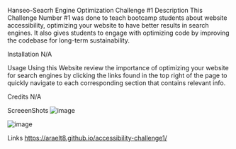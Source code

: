 Hanseo-Seacrh Engine Optimization Challenge #1
Description
This Challenge Number #1 was done to teach bootcamp students about website accessibility, optimizing your website to have better results in search engines. It also gives students to engage with optimizing code by improving the codebase for long-term sustainability.

Installation
N/A

Usage
Using this Website review the importance of optimizing your website for search engines by clicking the links found in the top right of the page to quickly navigate to each corresponding section that contains relevant info.

Credits
N/A

ScreeenShots
![image](https://user-images.githubusercontent.com/60860293/226483518-12c5bc30-711a-494a-9e76-3d66c3b84177.png)

![image](https://user-images.githubusercontent.com/60860293/226483629-94da3f63-554d-4b71-834c-3957b4247e2e.png)


Links
https://araelt8.github.io/accessibility-challenge1/
